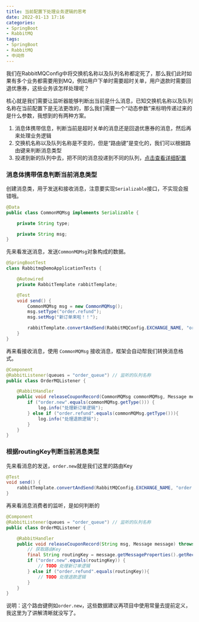 ```yaml
---
title: 当前配置下处理业务逻辑的思考
date: 2022-01-13 17:16
categories:
- SpringBoot
- RabbitMQ
tags:
- SpringBoot
- RabbitMQ
- 中间件
---
```


我们在RabbitMQConfig中将交换机名称以及队列名称都定死了，那么我们此时如果有多个业务都需要用到MQ，例如用户下单时需要超时关单，用户退款时需要回退优惠券，这些业务该怎样处理呢？
<!-- more -->


核心就是我们需要让监听器能够判断出当前是什么消息，已知交换机名称以及队列名称在当前配置下是无法更改的，那么我们需要一个“动态参数”来标明传递过来的是什么参数，我想到的有两种方案。

1. 消息体携带信息，判断当前是超时关单的消息还是回退优惠券的消息，然后再来处理业务逻辑
2. 交换机名称以及队列名称是不变的，但是“路由键”是变化的，我们可以根据路由键来判断消息类型
3. 投递到新的队列中去，把不同的消息投递到不同的队列，[点击查看详细配置](/后端开发/中间件/RabbitMQ/RabbitMQ消息多队列投递配置)



### 消息体携带信息判断当前消息类型

创建消息类，用于发送和接收消息，注意要实现`Serializable`接口，不实现会报错哦。

```java
@Data
public class CommonMQMsg implements Serializable {

    private String type;

    private String msg;
}
```

先来看发送消息，发送`CommonMQMsg`对象构成的数据。

```java
@SpringBootTest
class RabbitmqDemoApplicationTests {

    @Autowired
    private RabbitTemplate rabbitTemplate;

    @Test
    void send() {
        CommonMQMsg msg = new CommonMQMsg();
        msg.setType("order.refund");
        msg.setMsg("新订单来啦！！");

        rabbitTemplate.convertAndSend(RabbitMQConfig.EXCHANGE_NAME, "order.new", msg);
    }
}
```

再来看接收消息，使用 `CommonMQMsg` 接收消息，框架会自动帮我们转换消息格式。

```java
@Component
@RabbitListener(queues = "order_queue") // 监听的队列名称
public class OrderMQListener {

    @RabbitHandler
    public void releaseCouponRecord(CommonMQMsg commonMQMsg, Message message) throws IOException {
        if ("order.new".equals(commonMQMsg.getType())) {
            log.info("处理新订单逻辑");
        } else if ("order.refund".equals(commonMQMsg.getType())){
            log.info("处理退款逻辑");
        }
    }
}
```





### 根据routingKey判断当前消息类型

先来看消息的发送，`order.new`就是我们这里的路由Key

```java
@Test
void send() {
    rabbitTemplate.convertAndSend(RabbitMQConfig.EXCHANGE_NAME, "order.new", "新订单来啦！！");
}
```

再来看消息消费者的监听，是如何判断的

```java
@Component
@RabbitListener(queues = "order_queue") // 监听的队列名称
public class OrderMQListener {

    @RabbitHandler
    public void releaseCouponRecord(String msg, Message message) throws IOException {
        // 获取路由Key
        final String routingKey = message.getMessageProperties().getReceivedRoutingKey();
        if ("order.new".equals(routingKey)) {
            // TODO 处理新订单逻辑
        } else if ("order.refund".equals(routingKey)){
            // TODO 处理退款逻辑
        }
    }
}
```

说明：这个路由键例如`order.new`，这些数据建议再项目中使用常量去提前定义，我这里为了讲解清晰就没写了。

